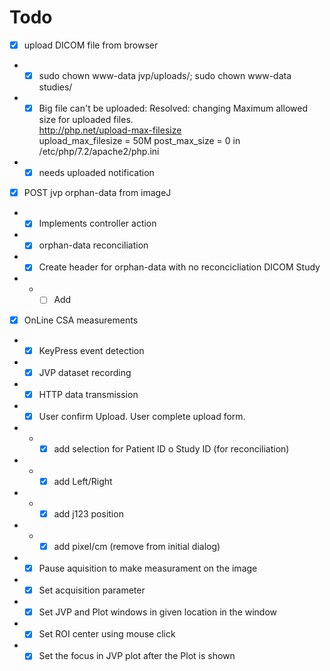 # Todo
- [x] upload DICOM file from browser
- - [x]  sudo chown www-data jvp/uploads/; sudo chown www-data studies/
- - [x] Big file can't be uploaded:
    Resolved: changing 
    Maximum allowed size for uploaded files.                                                         
    http://php.net/upload-max-filesize                                                               
    upload_max_filesize = 50M
    post_max_size =	0
    in /etc/php/7.2/apache2/php.ini 
- - [x]  needs uploaded notification
- [x] POST jvp orphan-data from imageJ
- - [x] Implements controller action
- - [x] orphan-data reconciliation
- - [x] Create header for orphan-data with no reconcicliation DICOM Study
- - - [ ] Add 
- [x] OnLine CSA measurements
- - [x] KeyPress event detection
- - [x] JVP dataset recording
- - [x] HTTP data transmission
- - [x] User confirm Upload. User complete upload form.
- - - [x] add selection for Patient ID o Study ID (for reconciliation)
- - - [x] add  Left/Right
- - - [x] add  j123 position
- - - [x] add  pixel/cm (remove from initial dialog)
- - [x] Pause aquisition to make measurament on the image
- - [x] Set acquisition parameter
- - [x] Set JVP and Plot windows in given location in the window
- - [x] Set ROI center using mouse click
- - [x] Set the focus in JVP plot after the Plot is shown
